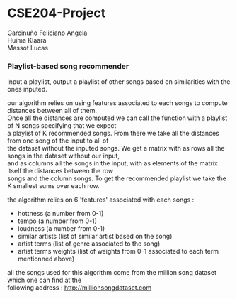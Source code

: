 # CSE204-Project

Garcinuño Feliciano Angela <br>
Huima Klaara <br>
Massot Lucas 

### Playlist-based song recommender ###

input a playlist, output a playlist of other songs based on similarities with the ones inputed.

our algorithm relies on using features associated to each songs to compute distances between all of them.<br>
Once all the distances are computed we can call the function with a playlist of N songs specifying that we expect<br>
a playlist of K recommended songs. From there we take all the distances from one song of the input to all of <br>
the dataset without the inputed songs. We get a matrix with as rows all the songs in the dataset without our input,<br>
and as columns all the songs in the input, with as elements of the matrix itself the distances between the row<br>
songs and the column songs. To get the recommended playlist we take the K smallest sums over each row.<br>

the algorithm relies on 6 'features' associated with each songs :
- hottness (a number from 0-1)
- tempo (a number from 0-1)
- loudness (a number from 0-1)
- similar artists (list of similar artist based on the song)
- artist terms (list of genre associated to the song)
- artist terms weights (list of weights from 0-1 associated to each term mentionned above)

all the songs used for this algorithm come from the million song dataset which one can find at the <br>
following address :  http://millionsongdataset.com

